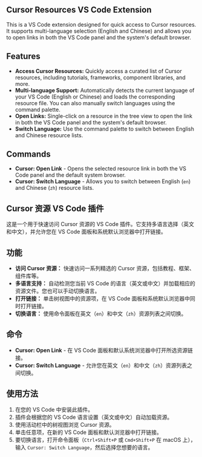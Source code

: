 ## Cursor Resources VS Code Extension

This is a VS Code extension designed for quick access to Cursor resources. It supports multi-language selection (English and Chinese) and allows you to open links in both the VS Code panel and the system's default browser.

## Features
- **Access Cursor Resources:** Quickly access a curated list of Cursor resources, including tutorials, frameworks, component libraries, and more.
- **Multi-language Support:** Automatically detects the current language of your VS Code (English or Chinese) and loads the corresponding resource file. You can also manually switch languages using the command palette.
- **Open Links:** Single-click on a resource in the tree view to open the link in both the VS Code panel and the system's default browser.
- **Switch Language:** Use the command palette to switch between English and Chinese resource lists.

## Commands
- **Cursor: Open Link** - Opens the selected resource link in both the VS Code panel and the default system browser.
- **Cursor: Switch Language** - Allows you to switch between English (`en`) and Chinese (`zh`) resource lists.

## Cursor 资源 VS Code 插件

这是一个用于快速访问 Cursor 资源的 VS Code 插件。它支持多语言选择（英文和中文），并允许您在 VS Code 面板和系统默认浏览器中打开链接。

## 功能
- **访问 Cursor 资源：** 快速访问一系列精选的 Cursor 资源，包括教程、框架、组件库等。
- **多语言支持：** 自动检测您当前 VS Code 的语言（英文或中文）并加载相应的资源文件。您也可以手动切换语言。
- **打开链接：** 单击树视图中的资源项，在 VS Code 面板和系统默认浏览器中同时打开链接。
- **切换语言：** 使用命令面板在英文（`en`）和中文（`zh`）资源列表之间切换。

## 命令
- **Cursor: Open Link** - 在 VS Code 面板和默认系统浏览器中打开所选资源链接。
- **Cursor: Switch Language** - 允许您在英文（`en`）和中文（`zh`）资源列表之间切换。

## 使用方法
1. 在您的 VS Code 中安装此插件。
2. 插件会根据您的 VS Code 语言设置（英文或中文）自动加载资源。
3. 使用活动栏中的树视图浏览 Cursor 资源。
4. 单击任意项，在新的 VS Code 面板和默认浏览器中打开链接。
5. 要切换语言，打开命令面板（`Ctrl+Shift+P` 或 `Cmd+Shift+P` 在 macOS 上），输入 `Cursor: Switch Language`，然后选择您想要的语言。
